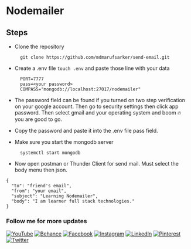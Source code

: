 # Nodemailer

## Steps

- Clone the repository

        git clone https://github.com/mdmarufsarker/send-email.git

- Create a .env file `touch .env` and paste those line with your data

        PORT=7777
        pass=<your password>
        COMPASS="mongodb://localhost:27017/nodemailer"

- The password field can be found if you turned on two step verification on your google account. Then go to security settings then click app password. Then select gmail and your operating system and boom 🔥 you are good to go.
- Copy the password and paste it into the .env file pass field.
- Make sure you start the mongodb server

        systemctl start mongodb

- Now open postman or Thunder Client for send mail. Must select the body menu then json.

```
{
  "to": "friend's email",
  "from": "your email",
  "subject": "Learning Nodemailer",
  "body": "I am learner full stack technologies."
}
```

### Follow me for more updates

[![YouTube](https://img.shields.io/badge/YouTube-%23FF0000.svg?logo=YouTube&logoColor=white)](https://www.youtube.com/c/MdMarufSarkerOfficial)
[![Behance](https://img.shields.io/badge/Behance-1769ff?logo=behance&logoColor=white)](https://behance.net/mdmarufsarker)
[![Facebook](https://img.shields.io/badge/Facebook-%231877F2.svg?logo=Facebook&logoColor=white)](https://facebook.com/mdmarufsarkerr)
[![Instagram](https://img.shields.io/badge/Instagram-%23E4405F.svg?logo=Instagram&logoColor=white)](https://instagram.com/md_maruf_sarker)
[![LinkedIn](https://img.shields.io/badge/LinkedIn-%230077B5.svg?logo=linkedin&logoColor=white)](https://linkedin.com/in/mdmarufsarker)
[![Pinterest](https://img.shields.io/badge/Pinterest-%23E60023.svg?logo=Pinterest&logoColor=white)](https://pinterest.com/md_maruf_sarker)
[![Twitter](https://img.shields.io/badge/Twitter-%231DA1F2.svg?logo=Twitter&logoColor=white)](https://twitter.com/md_marufsarker)

